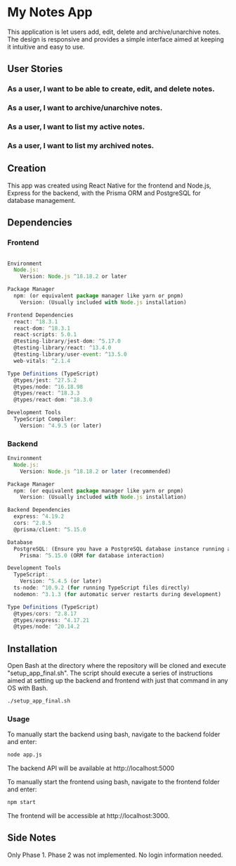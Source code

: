 # My Notes App

This application is let users add, edit, delete and archive/unarchive notes. The design is responsive and provides a simple interface aimed at keeping it intuitive and easy to use.

## User Stories

### As a user, I want to be able to create, edit, and delete notes.
### As a user, I want to archive/unarchive notes.
### As a user, I want to list my active notes.
### As a user, I want to list my archived notes.

## Creation

This app was created using React Native for the frontend and Node.js, Express for the backend, with the Prisma ORM and PostgreSQL for database management.

## Dependencies

### Frontend
```javascript

Environment
  Node.js:
    Version: Node.js ^18.18.2 or later

Package Manager
  npm: (or equivalent package manager like yarn or pnpm)
    Version: (Usually included with Node.js installation)

Frontend Dependencies
  react: ^18.3.1
  react-dom: ^18.3.1
  react-scripts: 5.0.1
  @testing-library/jest-dom: ^5.17.0
  @testing-library/react: ^13.4.0
  @testing-library/user-event: ^13.5.0
  web-vitals: ^2.1.4

Type Definitions (TypeScript)
  @types/jest: ^27.5.2
  @types/node: ^16.18.98
  @types/react: ^18.3.3
  @types/react-dom: ^18.3.0

Development Tools
  TypeScript Compiler:
    Version: ^4.9.5 (or later)

```

### Backend
```javascript
Environment
  Node.js:
    Version: Node.js ^18.18.2 or later (recommended)

Package Manager
  npm: (or equivalent package manager like yarn or pnpm)
    Version: (Usually included with Node.js installation)

Backend Dependencies
  express: ^4.19.2
  cors: ^2.8.5
  @prisma/client: ^5.15.0

Database
  PostgreSQL: (Ensure you have a PostgreSQL database instance running and accessible)
    Prisma: ^5.15.0 (ORM for database interaction)

Development Tools
  TypeScript:
    Version: ^5.4.5 (or later)
  ts-node: ^10.9.2 (for running TypeScript files directly)
  nodemon: ^3.1.3 (for automatic server restarts during development)

Type Definitions (TypeScript)
  @types/cors: ^2.8.17
  @types/express: ^4.17.21
  @types/node: ^20.14.2

```

## Installation

Open Bash at the directory where the repository will be cloned and execute "setup_app_final.sh". The script should execute a series of instructions aimed at setting up the backend and frontend with just that command in any OS with Bash.

```sh
./setup_app_final.sh
```
### Usage

To manually start the backend using bash, navigate to the backend folder and enter:

```sh
node app.js
```

The backend API will be available at http://localhost:5000

To manually start the frontend using bash, navigate to the frontend folder and enter:

```sh
npm start
```

The frontend will be accessible at http://localhost:3000.


## Side Notes

Only Phase 1. Phase 2 was not implemented. No login information needed.
